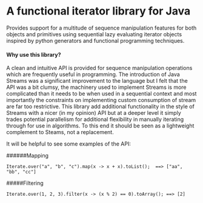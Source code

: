 # A functional iterator library for Java

Provides support for a multitude of sequence manipulation 
features for both objects and primitives using sequential 
lazy evaluating iterator objects inspired by python generators 
and functional programming techniques.

#### Why use this library?
A clean and intuitive API is provided for sequence manipulation 
operations which are frequently useful in programming. The 
introduction of Java Streams was a significant improvement
to the language but I felt that the API was a bit clumsy, the 
machinery used to implement Streams is more complicated than it needs to be when used
in a sequential context and most importantly the constraints on
implementing custom consumption of stream are far too restrictive.
This library add additional functionality in the style of Streams 
with a nicer (in my opinion) API but at a deeper level it simply trades 
potential parallelism for  additional flexibility in manually iterating 
through for use in algorithms. To this end it should be seen as a lightweight 
complement to Steams, not a replacement.

It will be helpful to see some examples of the API:

######Mapping

``` 
Iterate.over("a", "b", "c").map(x -> x + x).toList();  ==> ["aa", "bb", "cc"]
```

#####Filtering

```
Iterate.over(1, 2, 3).filter(x -> (x % 2) == 0).toArray(); ==> [2]
```
